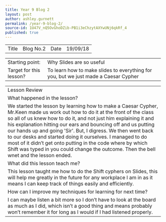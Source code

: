```yaml
---
title: Year 9 Blog 2
layout: post
author: ashley.gurnett
permalink: /year-9-blog-2/
source-id: 1U47V_nQ5OvGhoDZib-PB1i3eChzytAXYwUNj6qkRf_4
published: true
---
```

<table>
  <tr>
    <td>Title</td>
    <td>Blog No.2</td>
    <td>Date</td>
    <td>19/09/18</td>
  </tr>
</table>


<table>
  <tr>
    <td>Starting point:</td>
    <td>Why Slides are so useful
</td>
  </tr>
  <tr>
    <td>Target for this lesson?</td>
    <td>To learn how to make slides to everything for you, but we just made a Caesar Cypher  
</td>
  </tr>
</table>


<table>
  <tr>
    <td>Lesson Review</td>
  </tr>
  <tr>
    <td>What happened in the lesson? </td>
  </tr>
  <tr>
    <td>
 We started the lesson by learning how to make a Caesar Cypher, Mr.Keen made us work out how to do it at the front of the class so all of us knew how to do it, and not just him explaining it and his explanation hitting our ears and bouncing off and us putting our hands up and going 'Sir'. But, I digress. We then went back to our desks and started doing it ourselves. I managed to do most of it didn’t get onto putting in the code where by which Shift was typed in you could change the outcome. Then  the bell wnet and the lesson ended.
</td>
  </tr>
  <tr>
    <td>What did this lesson teach me?</td>
  </tr>
  <tr>
    <td>
This lesson taught me how to do the Shift cyphers on Slides, this will help me greatly in the future for any workplace I am in as it means I can keep track of things easily and efficiently.</td>
  </tr>
  <tr>
    <td>How can I improve my techniques for learning for next time?</td>
  </tr>
  <tr>
    <td>
I can maybe listen a bit more so I don’t have to look at the board as much as I did, which isn’t a good thing and means  probably won’t remember it for long as I would if I had listened properly.
</td>
  </tr>
</table>


